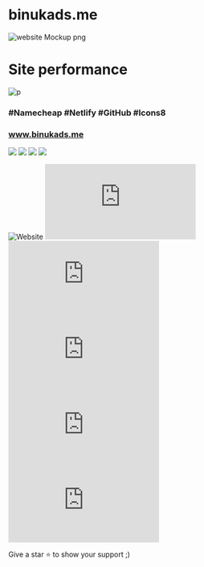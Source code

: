 # binukads.me
![website Mockup png](https://user-images.githubusercontent.com/77571607/175101909-109b7a2a-c0d7-49c0-b285-fce8f45f4875.png)

# Site performance
![p](https://user-images.githubusercontent.com/77571607/175102207-d62884fb-8d0c-442c-aac9-1a20a736cd3c.jpg)

### #Namecheap #Netlify #GitHub #Icons8

### www.binukads.me

![](https://img.shields.io/badge/Bootstrap-563D7C?style=for-the-badge&logo=bootstrap&logoColor=white)
![](https://img.shields.io/badge/HTML5-E34F26?style=for-the-badge&logo=html5&logoColor=white)
![](https://img.shields.io/badge/CSS3-1572B6?style=for-the-badge&logo=css3&logoColor=white)
![](https://img.shields.io/badge/JavaScript-323330?style=for-the-badge&logo=javascript&logoColor=F7DF1E)





![Website](https://img.shields.io/website?down_color=red&down_message=Down%20%3A%28&up_color=dagreen&up_message=Up%20%3A%29&url=https%3A%2F%2Fwww.binukads.me)
![total lines](https://img.shields.io/tokei/lines/github/BinukaDs/binukads.me?color=gree)
![GitHub language count](https://img.shields.io/github/languages/count/BinukaDs/binukads.me?color=gre&logo=github)
![GitHub](https://img.shields.io/github/license/BinukaDs/binukads.me?color=dgreen)
![GitHub last commit](https://img.shields.io/github/last-commit/BinukaDs/binukads.me?logo=Github)
![repo size](https://img.shields.io/github/repo-size/BinukaDs/binukads.me?color=gren)

Give a star ⭐ to show your support ;)


